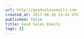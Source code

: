```yaml
---
url: http://goodsalesemails.com
created_at: 2017-06-26 13:41 UTC
published: false
title: Good Sales Emails
tags: []
---
```



